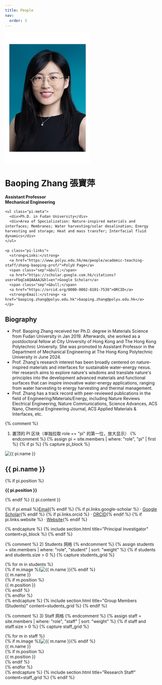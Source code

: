 ```yaml
---
title: People
nav:
  order: 3
---
```


<div class="pi-hero">
  <!-- 左侧大图：把 pi.jpg 换成你的文件名 -->
  <img src="images/pi.jpg" alt="Principal Investigator" class="pi-photo">
  
  <!-- 右侧文字区 -->
  <div>
    <h1 class="pi-name">Baoping Zhang 張寶萍</h1>
    <div class="pi-title"><strong>Assistant Professor</strong></div>
    <div class="pi-title"><strong>Mechanical Engineering</strong></div>

    <ul class="pi-meta">
      <div>Ph.D. in Fudan University</div>
      <div>Area of Specialization: Nature-inspired materials and interfaces; Membranes; Water harvesting/solar desalination; Energy harvesting and storage; Heat and mass transfer; Interfacial fluid dynamics</div>
    </ul>

    <p class="pi-links">
      <strong>Links:</strong>
      <a href="https://www.polyu.edu.hk/me/people/academic-teaching-staff/zhang-baoping-prof/">PolyU Page</a>
      <span class="sep">&bull;</span>
      <a href="https://scholar.google.com.hk/citations?user=FbqCeAQAAAAJ&hl=en">Google Scholar</a>
      <span class="sep">&bull;</span>
      <a href="https://orcid.org/0000-0002-8101-7538">ORCID</a>
      <strong>Email:</strong> <a href="baoping.zhang@polyu.edu.hk">baoping.zhang@polyu.edu.hk</a>
    </p>    
  </div>
</div>

  <h2>Biography</h2>
  <ul>
    <li>Prof. Baoping Zhang received her Ph.D. degree in Materials Science from Fudan University in Jan 2019. Afterwards, she worked as a postdoctoral fellow at City University of Hong Kong and The Hong Kong Polytechnic University. She was promoted to Assistant Professor in the Department of Mechanical Engineering at The Hong Kong Polytechnic University in June 2024.</li>
    <li>Prof. Zhang's research interest has been broadly centered on nature-inspired materials and interfaces for sustainable water-energy nexus. Her research aims to explore nature's wisdoms and translate nature's principles into the development advanced materials and functional surfaces that can inspire innovative water-energy applications, ranging from water harvesting to energy harvesting and thermal management.</li>
    <li>Prof. Zhang has a track record with peer-reviewed publications in the field of Engineering/Materials/Energy, including Nature Reviews Electrical Engineering, Nature Communications, Science Advances, ACS Nano, Chemical Engineering Journal, ACS Applied Materials & Interfaces, etc.</li>
  </ul>
    

{% comment %}
1) 置顶的 PI 区块（单独拉取 role == "pi" 的第一位，放大显示）
{% endcomment %}
{% assign pi = site.members | where: "role", "pi" | first %}
{% if pi %}
  {% capture pi_block %}
  <div class="pi-block">
    <img src="{{ pi.image | relative_url }}" alt="{{ pi.name }}" class="pi-photo">
    <div class="pi-text">
      <h2 class="pi-name">{{ pi.name }}</h2>
      {% if pi.position %}<p class="pi-pos"><strong>{{ pi.position }}</strong></p>{% endif %}
      {{ pi.content }}
      <p class="pi-links">
        {% if pi.email %}<a href="mailto:{{ pi.email }}">Email</a>{% endif %}
        {% if pi.links.google-scholar %} · <a href="{{ pi.links.google-scholar }}">Google Scholar</a>{% endif %}
        {% if pi.links.orcid %} · <a href="https://orcid.org/{{ pi.links.orcid }}">ORCID</a>{% endif %}
        {% if pi.links.website %} · <a href="{{ pi.links.website }}">Website</a>{% endif %}
      </p>
    </div>
  </div>
  {% endcapture %}
  {% include section.html title="Principal Investigator" content=pi_block %}
{% endif %}

{% comment %}
2) Students 网格
{% endcomment %}
{% assign students = site.members | where: "role", "student" | sort: "weight" %}
{% if students and students.size > 0 %}
  {% capture students_grid %}
  <div class="people-grid">
    {% for m in students %}
      <div class="person-card">
        {% if m.image %}<img src="{{ m.image | relative_url }}" alt="{{ m.name }}">{% endif %}
        <div class="person-name">{{ m.name }}</div>
        {% if m.position %}<div class="person-pos">{{ m.position }}</div>{% endif %}
      </div>
    {% endfor %}
  </div>
  {% endcapture %}
  {% include section.html title="Group Members (Students)" content=students_grid %}
{% endif %}

{% comment %}
3) Staff 网格
{% endcomment %}
{% assign staff = site.members | where: "role", "staff" | sort: "weight" %}
{% if staff and staff.size > 0 %}
  {% capture staff_grid %}
  <div class="people-grid">
    {% for m in staff %}
      <div class="person-card">
        {% if m.image %}<img src="{{ m.image | relative_url }}" alt="{{ m.name }}">{% endif %}
        <div class="person-name">{{ m.name }}</div>
        {% if m.position %}<div class="person-pos">{{ m.position }}</div>{% endif %}
      </div>
    {% endfor %}
  </div>
  {% endcapture %}
  {% include section.html title="Research Staff" content=staff_grid %}
{% endif %}
